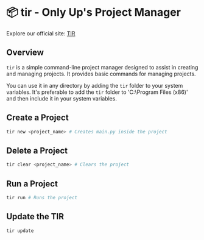 # 📦 tir - Only Up's Project Manager

Explore our official site: [TIR](https://tir-official.github.io/tir-official/)

## Overview

`tir` is a simple command-line project manager designed to assist in creating and managing projects. It provides basic commands for managing projects.

You can use it in any directory by adding the `tir` folder to your system variables. It's preferable to add the `tir` folder to 'C:\Program Files (x86)' and then include it in your system variables.

## Create a Project

```bash
tir new <project_name> # Creates main.py inside the project
```

## Delete a Project

```bash
tir clear <project_name> # Clears the project
```

## Run a Project

```bash
tir run # Runs the project
```

## Update the TIR

```bash
tir update
```
